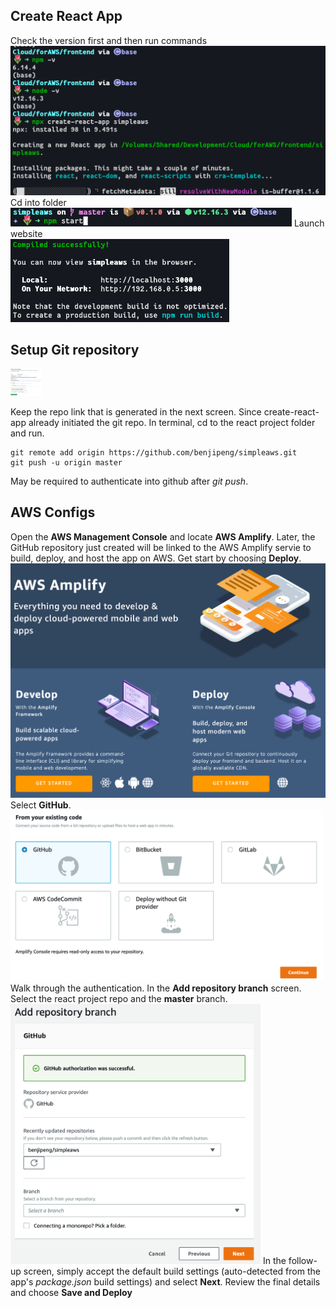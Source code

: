## Create React App
Check the version first and then run commands <br>
<img src="createReactApp.png" width="650">
Cd into folder <br>
<img src="cdFolder.png" width="450">
Launch website <br>
<img src="runNpm.png" width="350">
## Setup Git repository
<img src="createRepo.png" width="50">

Keep the repo link that is generated in the next screen.
Since create-react-app already initiated the git repo. In terminal, cd to the react project folder and run.
```
git remote add origin https://github.com/benjipeng/simpleaws.git
git push -u origin master
```
May be required to authenticate into github after _git push_.

## AWS Configs
Open the __AWS Management Console__ and locate __AWS Amplify__. Later, the GitHub repository just created will be linked to the AWS Amplify servie to build, deploy, and host the app on AWS. Get start by choosing __Deploy__.
![getStartDeploy](getStartDeploy.png)
Select __GitHub__.<br>
<img src="selectGithub.png" width="500">
Walk through the authentication. In the __Add repository branch__ screen. Select the react project repo and the __master__ branch.<br>
<img src="addRepo.png" width="400">
In the follow-up screen, simply accept the default build settings (auto-detected from the app's _package.json_ build settings) and select __Next__. Review the final details and choose __Save and Deploy__